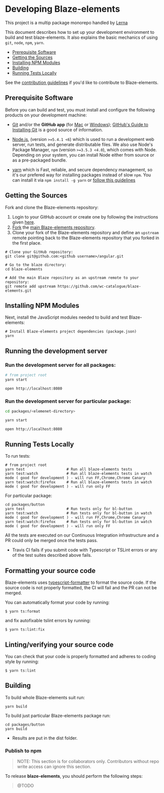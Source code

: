 # Developing Blaze-elements

This project is a multip package monorepo handled by [Lerna](https://lernajs.io/)

This document describes how to set up your development environment to build and test blaze-elements.
It also explains the basic mechanics of using `git`, `node`, `npm`, `yarn`.

* [Prerequisite Software](#prerequisite-software)
* [Getting the Sources](#getting-the-sources)
* [Installing NPM Modules](#installing-npm-modules)
* [Building](#building)
* [Running Tests Locally](#running-tests-locally)

See the [contribution guidelines](https://github.com/wc-catalogue/blaze-elements/blob/master/docs/CONTRIBUTING.md)
if you'd like to contribute to Blaze-elements.

## Prerequisite Software

Before you can build and test, you must install and configure the following products on your development machine:

* [Git](http://git-scm.com) and/or the **GitHub app** (for [Mac](http://mac.github.com) or
  [Windows](http://windows.github.com)); [GitHub's Guide to Installing
  Git](https://help.github.com/articles/set-up-git) is a good source of information.

* [Node.js](http://nodejs.org), (version `>=5.4.1 <6`) which is used to run a development web server,
  run tests, and generate distributable files. We also use Node's Package Manager, `npm`
  (version `>=3.5.3 <4.0`), which comes with Node. Depending on your system, you can install Node either from
  source or as a pre-packaged bundle.

* [yarn](https://yarnpkg.com) which is Fast, reliable, and secure dependency management, so it's our prefered way for installing packages instead of slow `npm`.
  You can install it via `npm install -g yarn` or [follow this guidelines](https://yarnpkg.com/en/docs/install)

## Getting the Sources

Fork and clone the Blaze-elements repository:

1. Login to your GitHub account or create one by following the instructions given
   [here](https://github.com/signup/free).
2. [Fork](http://help.github.com/forking) the [main Blaze-elements
   repository](https://github.com/wc-catalogue/blaze-elements).
3. Clone your fork of the Blaze-elements repository and define an `upstream` remote pointing back to
   the Blaze-elements repository that you forked in the first place.

```shell
# Clone your GitHub repository:
git clone git@github.com:<github username>/angular.git

# Go to the blaze directory:
cd blaze-elements

# Add the main Blaze repository as an upstream remote to your repository:
git remote add upstream https://github.com/wc-catalogue/blaze-elements.git
```
## Installing NPM Modules

Next, install the JavaScript modules needed to build and test Blaze-elements:

```shell
# Install Blaze-elements project dependencies (package.json)
yarn
```

## Running the development server

### Run the development server for all packages:

```bash
# from project root
yarn start

open http://localhost:8080
```

### Run the development server for particular package:

```bash
cd packages/<elemenet-directory>

yarn start

open http://localhost:8080
```

## Running Tests Locally

To run tests:

```shell
# from project root
yarn test                   # Run all blaze-elements tests
yarn test:watch             # Run all blaze-elements tests in watch mode ( good for development ) - will run FF,Chrome,Chrome Canary
yarn test:watch:firefox     # Run all blaze-elements tests in watch mode ( good for development ) - will run only FF
```

For particular package:

```shell
cd packages/button
yarn test                   # Run tests only for bl-button
yarn test:watch             # Run tests only for bl-button in watch mode ( good for development ) - will run FF,Chrome,Chrome Canary
yarn test:watch:firefox     # Run tests only for bl-button in watch mode ( good for development ) - will run only FF
```

All the tests are executed on our Continuous Integration infrastructure and a PR could only be merged once the tests pass.

- Travis CI fails if you submit code with Typescript or TSLint errors or any of the test suites described above fails.

## <a name="clang-format"></a> Formatting your source code

Blaze-elements uses [typescript-formatter](https://github.com/vvakame/typescript-formatter) to format the source code.
If the source code is not properly formatted, the CI will fail and the PR can not be merged.

You can automatically format your code by running:

``` shell
$ yarn ts:format
```

and fix autofixable tslint errors by running:

```shell
$ yarn ts:lint:fix
```

## Linting/verifying your source code

You can check that your code is properly formatted and adheres to coding style by running:

``` shell
$ yarn ts:lint
```

## Building

To build whole Blaze-elements suit run:

```shell
yarn build
```

To build just particular Blaze-elements package run:

```shell
cd packages/button
yarn build
```

* Results are put in the dist folder.

### Publish to npm

> NOTE: This section is for collaborators only. Contributors without repo write access can ignore this section.

To release **blaze-elements**, you should perform the following steps:

> @TODO
